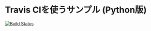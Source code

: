 # Travis CIを使うサンプル (Python版)

[![Build Status](https://www.travis-ci.com/aozumi/travis-ci-python-example.svg?branch=master)](https://www.travis-ci.com/aozumi/travis-ci-python-example)
